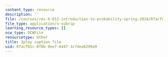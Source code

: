 ```yaml
---
content_type: resource
description: ''
file: /courses/res-6-012-introduction-to-probability-spring-2018/07acf81c8f8b9ee784473c74ea6299a9_G11r4Srh4u8.srt
file_type: application/x-subrip
learning_resource_types: []
ocw_type: OCWFile
resourcetype: Other
title: 3play caption file
uid: 07acf81c-8f8b-9ee7-8447-3c74ea6299a9
---
```

